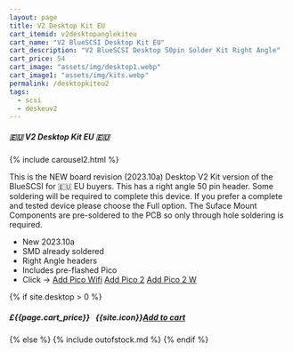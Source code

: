 ```yaml
---
layout: page
title: V2 Desktop Kit EU
cart_itemid: v2desktopanglekiteu
cart_name: "V2 BlueSCSI Desktop Kit EU"
cart_description: "V2 BlueSCSI Desktop 50pin Solder Kit Right Angle"
cart_price: 54
cart_image: "assets/img/desktop1.webp"
cart_image1: "assets/img/kits.webp"
permalink: /desktopkiteu2
tags: 
  - scsi
  - deskeuv2
---
```


##### 🇪🇺 V2 Desktop Kit EU 🇪🇺

{% include carousel2.html %}

This is the NEW board revision (2023.10a) Desktop V2 Kit version of the BlueSCSI for 🇪🇺 EU buyers. This has a right angle 50 pin header. Some soldering will be required to complete this device. If you prefer a complete and tested device please choose the Full option. The Suface Mount Components are pre-soldered to the PCB so only through hole soldering is required.

* New 2023.10a
* SMD already soldered
* Right Angle headers
* Includes pre-flashed Pico
* Click &#8594; [Add Pico Wifi](/picowifi) [Add Pico 2](/pico2) [Add Pico 2 W](/pico2w)

{% if site.desktop > 0 %}
##### £{{page.cart_price}} &nbsp; {{site.icon}}[Add to cart](/cart#{{page.cart_itemid}})
{% else %}
{% include outofstock.md %}
{% endif %}